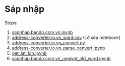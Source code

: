 # Sáp nhập

Steps:
1. [sapnhap.bando.com.vn.ipynb](sapnhap.bando.com.vn.ipynb)
2. [address-converter.io.vn_ward.csv](data/address-converter.io.vn_ward.csv) (Lỡ xóa notebook)
3. [address-converter.io.vn_convert.py](address-converter.io.vn_convert.py)
4. [address-converter.io.vn_parse_convert.ipynb](address-converter.io.vn_parse_convert.ipynb)
5. [get_lat_lon.ipynb](get_lat_lon.ipynb)
6. [sapnhap.bando.com.vn_unpivot_old_ward.ipynb](sapnhap.bando.com.vn_unpivot_old_ward.ipynb)


